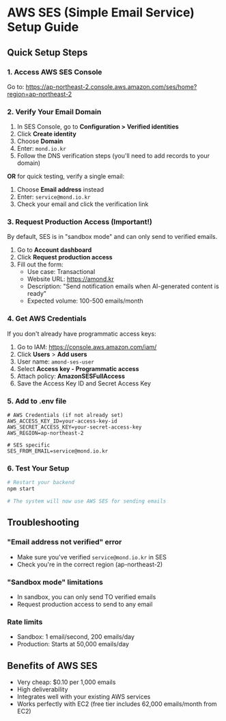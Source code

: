# AWS SES (Simple Email Service) Setup Guide

## Quick Setup Steps

### 1. Access AWS SES Console
Go to: https://ap-northeast-2.console.aws.amazon.com/ses/home?region=ap-northeast-2

### 2. Verify Your Email Domain
1. In SES Console, go to **Configuration > Verified identities**
2. Click **Create identity**
3. Choose **Domain**
4. Enter: `mond.io.kr`
5. Follow the DNS verification steps (you'll need to add records to your domain)

**OR** for quick testing, verify a single email:
1. Choose **Email address** instead
2. Enter: `service@mond.io.kr`
3. Check your email and click the verification link

### 3. Request Production Access (Important!)
By default, SES is in "sandbox mode" and can only send to verified emails.

1. Go to **Account dashboard**
2. Click **Request production access**
3. Fill out the form:
   - Use case: Transactional
   - Website URL: https://amond.kr
   - Description: "Send notification emails when AI-generated content is ready"
   - Expected volume: 100-500 emails/month

### 4. Get AWS Credentials
If you don't already have programmatic access keys:

1. Go to IAM: https://console.aws.amazon.com/iam/
2. Click **Users** > **Add users**
3. User name: `amond-ses-user`
4. Select **Access key - Programmatic access**
5. Attach policy: **AmazonSESFullAccess**
6. Save the Access Key ID and Secret Access Key

### 5. Add to .env file
```env
# AWS Credentials (if not already set)
AWS_ACCESS_KEY_ID=your-access-key-id
AWS_SECRET_ACCESS_KEY=your-secret-access-key
AWS_REGION=ap-northeast-2

# SES specific
SES_FROM_EMAIL=service@mond.io.kr
```

### 6. Test Your Setup
```bash
# Restart your backend
npm start

# The system will now use AWS SES for sending emails
```

## Troubleshooting

### "Email address not verified" error
- Make sure you've verified `service@mond.io.kr` in SES
- Check you're in the correct region (ap-northeast-2)

### "Sandbox mode" limitations
- In sandbox, you can only send TO verified emails
- Request production access to send to any email

### Rate limits
- Sandbox: 1 email/second, 200 emails/day
- Production: Starts at 50,000 emails/day

## Benefits of AWS SES
- Very cheap: $0.10 per 1,000 emails
- High deliverability
- Integrates well with your existing AWS services
- Works perfectly with EC2 (free tier includes 62,000 emails/month from EC2)